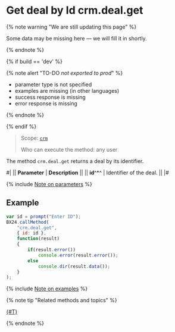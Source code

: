 # Get deal by Id crm.deal.get

{% note warning "We are still updating this page" %}

Some data may be missing here — we will fill it in shortly.

{% endnote %}

{% if build == 'dev' %}

{% note alert "TO-DO _not exported to prod_" %}

- parameter type is not specified
- examples are missing (in other languages)
- success response is missing
- error response is missing

{% endnote %}

{% endif %}

> Scope: [`crm`](../../scopes/permissions.md)
>
> Who can execute the method: any user

The method `crm.deal.get` returns a deal by its identifier.

#|
|| **Parameter** | **Description** ||
|| **id**^*^ | Identifier of the deal. ||
|#

{% include [Note on parameters](../../../_includes/required.md) %}

## Example

```js
var id = prompt("Enter ID");
BX24.callMethod(
    "crm.deal.get",
    { id: id },
    function(result)
    {
        if(result.error())
            console.error(result.error());
        else
            console.dir(result.data());
    }
);
```

{% include [Note on examples](../../../_includes/examples.md) %}


{% note tip "Related methods and topics" %}

[{#T}](./recurring-deals/crm-deal-recurring-get.md)

{% endnote %}